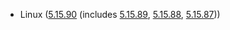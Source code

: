 - Linux ([5.15.90](https://lwn.net/Articles/921029) (includes [5.15.89](https://lwn.net/Articles/920321), [5.15.88](https://lwn.net/Articles/920012), [5.15.87](https://lwn.net/Articles/919793)))
